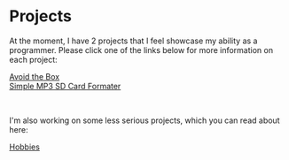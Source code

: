 # Projects

At the moment, I have 2 projects that I feel showcase my ability as a programmer. Please click one of the links below for more information on each project:

<a class="nav-link" href="https://chris-patino.github.io/Projects/Avoid-The-Box">Avoid the Box</a>
 <br>
 <a class="nav-link" href="https://chris-patino.github.io/Projects/Simple-MP3-Sd-Card-Formatter">Simple MP3 SD Card Formater</a>

<br>

I'm also working on some less serious projects, which you can read about here:

<a class="nav-link" href="https://chris-patino.github.io/Projects/Hobbies">Hobbies</a>
